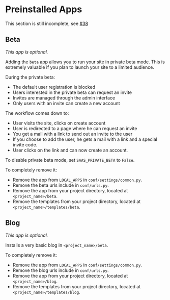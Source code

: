 # Preinstalled Apps

This section is still incomplete, see [#38](https://github.com/jayfk/cookiecutter-saas/issues/38)

## Beta
*This app is optional.*

Adding the `beta` app allows you to run your site in private beta mode. This is extremely valuable if you plan to launch your site to a limited audience.

During the private beta:

- The default user registration is blocked
- Users interested in the private beta can request an invite
- Invites are managed through the admin interface
- Only users with an invite can create a new account

The workflow comes down to:

- User visits the site, clicks on create account
- User is redirected to a page where he can request an invite
- You get a mail with a link to send out an invite to the user
- If you choose to add the user, he gets a mail with a link and a special invite code.
- User clicks on the link and can now create an account.

To disable private beta mode, set `SAAS_PRIVATE_BETA` to `False`. 

To completely remove it:

- Remove the app from `LOCAL_APPS` in `conf/settings/common.py`.
- Remove the beta urls include in `conf/urls.py`.
- Remove the app from your project directory, located at `<project_name>/beta`.
- Remove the templates from your project directory, located at `<project_name>/templates/beta`.

## Blog
*This app is optional.*

Installs a very basic blog in `<project_name>/beta`.

To completely remove it:

- Remove the app from `LOCAL_APPS` in `conf/settings/common.py`.
- Remove the blog urls include in `conf/urls.py`.
- Remove the app from your project directory, located at `<project_name>/blog`.
- Remove the templates from your project directory, located at `<project_name>/templates/blog`.

